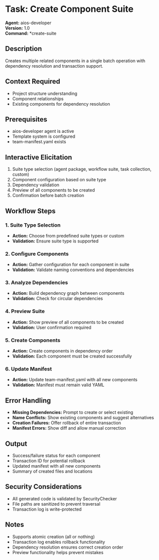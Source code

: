 # Task: Create Component Suite

**Agent:** aios-developer  
**Version:** 1.0  
**Command:** *create-suite

## Description
Creates multiple related components in a single batch operation with dependency resolution and transaction support.

## Context Required
- Project structure understanding
- Component relationships
- Existing components for dependency resolution

## Prerequisites
- aios-developer agent is active
- Template system is configured
- team-manifest.yaml exists

## Interactive Elicitation
1. Suite type selection (agent package, workflow suite, task collection, custom)
2. Component configuration based on suite type
3. Dependency validation
4. Preview of all components to be created
5. Confirmation before batch creation

## Workflow Steps

### 1. Suite Type Selection
- **Action:** Choose from predefined suite types or custom
- **Validation:** Ensure suite type is supported

### 2. Configure Components
- **Action:** Gather configuration for each component in suite
- **Validation:** Validate naming conventions and dependencies

### 3. Analyze Dependencies
- **Action:** Build dependency graph between components
- **Validation:** Check for circular dependencies

### 4. Preview Suite
- **Action:** Show preview of all components to be created
- **Validation:** User confirmation required

### 5. Create Components
- **Action:** Create components in dependency order
- **Validation:** Each component must be created successfully

### 6. Update Manifest
- **Action:** Update team-manifest.yaml with all new components
- **Validation:** Manifest must remain valid YAML

## Error Handling
- **Missing Dependencies:** Prompt to create or select existing
- **Name Conflicts:** Show existing components and suggest alternatives
- **Creation Failures:** Offer rollback of entire transaction
- **Manifest Errors:** Show diff and allow manual correction

## Output
- Success/failure status for each component
- Transaction ID for potential rollback
- Updated manifest with all new components
- Summary of created files and locations

## Security Considerations
- All generated code is validated by SecurityChecker
- File paths are sanitized to prevent traversal
- Transaction log is write-protected

## Notes
- Supports atomic creation (all or nothing)
- Transaction log enables rollback functionality
- Dependency resolution ensures correct creation order
- Preview functionality helps prevent mistakes